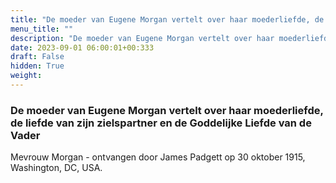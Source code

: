 ```yaml
---
title: "De moeder van Eugene Morgan vertelt over haar moederliefde, de liefde van zijn zielspartner en de Goddelijke Liefde van de Vader"
menu_title: ""
description: "De moeder van Eugene Morgan vertelt over haar moederliefde, de liefde van zijn zielspartner en de Goddelijke Liefde van de Vader"
date: 2023-09-01 06:00:01+00:333
draft: False
hidden: True
weight:
---
```

### De moeder van Eugene Morgan vertelt over haar moederliefde, de liefde van zijn zielspartner en de Goddelijke Liefde van de Vader

Mevrouw Morgan - ontvangen door James Padgett op 30 oktober 1915, Washington, DC, USA.
